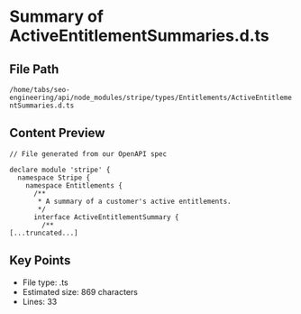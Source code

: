 # Summary of ActiveEntitlementSummaries.d.ts
  
## File Path
`/home/tabs/seo-engineering/api/node_modules/stripe/types/Entitlements/ActiveEntitlementSummaries.d.ts`

## Content Preview
```
// File generated from our OpenAPI spec

declare module 'stripe' {
  namespace Stripe {
    namespace Entitlements {
      /**
       * A summary of a customer's active entitlements.
       */
      interface ActiveEntitlementSummary {
        /**
[...truncated...]
```

## Key Points
- File type: .ts
- Estimated size: 869 characters
- Lines: 33
